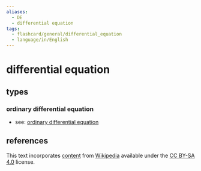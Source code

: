 ```yaml
---
aliases:
  - DE
  - differential equation
tags:
  - flashcard/general/differential_equation
  - language/in/English
---
```


# differential equation

## types

### ordinary differential equation

- see: [ordinary differential equation](ordinary%20differential%20equation.md)

## references

This text incorporates [content](https://en.wikipedia.org/wiki/differential_equation) from [Wikipedia](Wikipedia.md) available under the [CC BY-SA 4.0](https://creativecommons.org/licenses/by-sa/4.0/) license.
